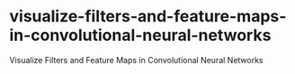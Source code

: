 # visualize-filters-and-feature-maps-in-convolutional-neural-networks
Visualize Filters and Feature Maps in Convolutional Neural Networks

